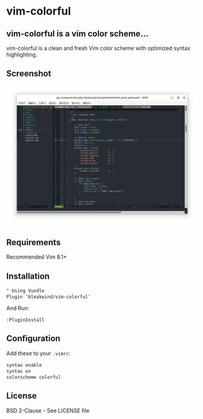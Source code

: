 # vim-colorful

## vim-colorful is a vim color scheme...
vim-colorful is a clean and fresh Vim color scheme with optimized syntax highlighting.

## Screenshot
![Colorful Screenshot](https://github.com/bleakwind/vim-colorful/blob/main/vim-colorful.png)

## Requirements
Recommended Vim 8.1+

## Installation
```vim
" Using Vundle
Plugin 'bleakwind/vim-colorful'
```

And Run:
```vim
:PluginInstall
```

## Configuration
Add these to your `.vimrc`:
```vim
syntax enable
syntax on
colorscheme colorful
```

## License
BSD 2-Clause - See LICENSE file
